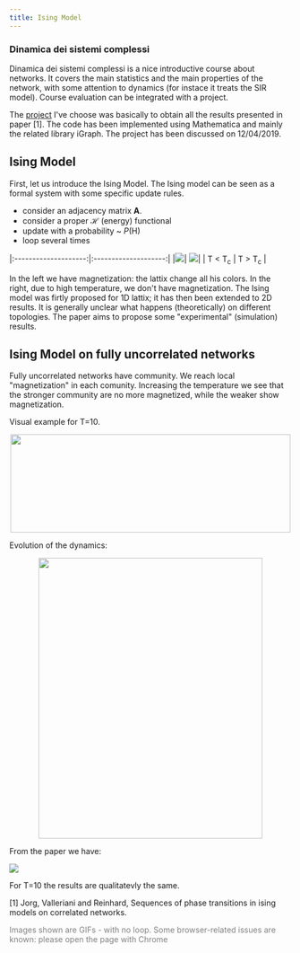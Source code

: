 ```yaml
---
title: Ising Model
---
```



### Dinamica dei sistemi complessi

Dinamica dei sistemi complessi is a nice introductive course about networks. It covers the main statistics and the main properties of the network, with some attention to dynamics (for instace it treats the SIR model).
Course evaluation can be integrated with a project.

The [project](https://alberto1artoni.github.io/assets/pdf/Ising/ArtoniAlbertoRConIsing.pdf) I've choose was basically to obtain all the results presented in paper [1].
The code has been implemented using Mathematica and mainly the related library iGraph. The project has been discussed on 12/04/2019.

## Ising Model
First, let us introduce the Ising Model. 
The Ising model can be seen as a formal system with some specific update rules. 

- consider an adjacency matrix **A**.
- consider a proper $\mathcal{H}$ (energy) functional
- update with a probability ~ *P*(H)
- loop several times

|:--------------------:|:--------------------:|
|![](https://alberto1artoni.github.io/assets/pdf/Ising/IsingMag.gif)| ![](https://alberto1artoni.github.io/assets/pdf/Ising/IsingNoMag.gif)|
| T &lt; T<sub>c</sub> | T &gt; T<sub>c</sub> |

In the left we have magnetization: the lattix change all his colors. In the right, due to high temperature, we don't have magnetization.
The Ising model was firtly proposed for 1D lattix; it has then been extended to 2D results. It is generally unclear what happens (theoretically) on different topologies. The paper aims to propose some "experimental" (simulation) results.

## Ising Model on fully uncorrelated networks

Fully uncorrelated networks have community. We reach local "magnetization" in each comunity. Increasing the temperature we see that the stronger community are no more magnetized, while the weaker show magnetization.

Visual example for T=10.
<p align="center">  <img width="500" height="175" src="https://alberto1artoni.github.io/assets/pdf/Ising/IsingUncT10.gif"> </p> 

Evolution of the dynamics:
<p align="center"> <img width="400" height="500" src="https://alberto1artoni.github.io/assets/pdf/Ising/NonZeroTemp.png"> </p>

From the paper we have:

![](https://alberto1artoni.github.io/assets/pdf/Ising/Corr.png)

For T=10 the results are qualitatevly the same.

[1] Jorg, Valleriani and Reinhard, Sequences of phase transitions in ising models on correlated networks.


<p> <span style="color:grey"> Images shown are GIFs - with no loop.
 Some browser-related issues are known: please open the page with Chrome </span></p>

